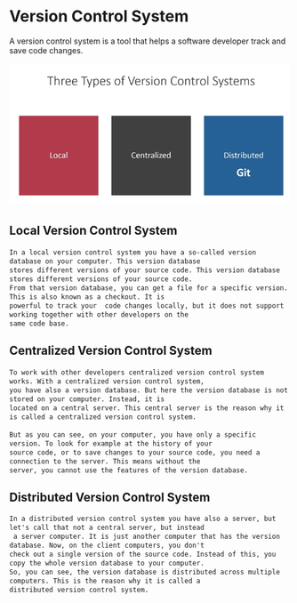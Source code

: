 # Version Control System

A version control system is a tool that helps a software developer track and save code changes.

![Types of Version Control System](../images/version_control.png)

## Local Version Control System

``` markdownlint
In a local version control system you have a so-called version database on your computer. This version database
stores different versions of your source code. This version database stores different versions of your source code.
From that version database, you can get a file for a specific version. This is also known as a checkout. It is
powerful to track your  code changes locally, but it does not support working together with other developers on the 
same code base.
```

## Centralized Version Control System

``` markdownlint
To work with other developers centralized version control system works. With a centralized version control system,
you have also a version database. But here the version database is not stored on your computer. Instead, it is
located on a central server. This central server is the reason why it is called a centralized version control system.

But as you can see, on your computer, you have only a specific version. To look for example at the history of your
source code, or to save changes to your source code, you need a connection to the server. This means without the
server, you cannot use the features of the version database.
```

## Distributed Version Control System

``` markdownlint
In a distributed version control system you have also a server, but let's call that not a central server, but instead
 a server computer. It is just another computer that has the version database. Now, on the client computers, you don't
check out a single version of the source code. Instead of this, you copy the whole version database to your computer.
So, you can see, the version database is distributed across multiple computers. This is the reason why it is called a
distributed version control system.
```
